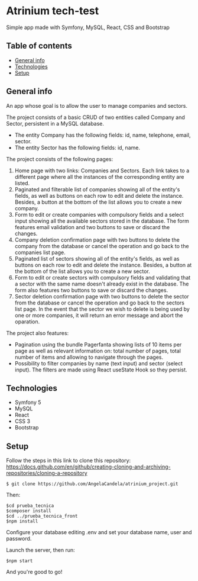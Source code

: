 # Atrinium tech-test
Simple app made with Symfony, MySQL, React, CSS and Bootstrap
## Table of contents
- [General info](#general-info)
- [Technologies](#technologies)
- [Setup](#setup)
## General info
An app whose goal is to allow the user to manage companies and sectors.

The project consists of a basic CRUD of two entities called Company and Sector, persistent in a MySQL database.
- The entity Company has the following fields: id, name, telephone, email, sector.
- The entity Sector has the following fields: id, name.

The project consists of the following pages:
1. Home page with two links: Companies and Sectors. Each link takes to a different page where all the instances of the corresponding entity are listed.
2. Paginated and filterable list of companies showing all of the entity's fields, as well as buttons on each row to edit and delete the instance. Besides, a button at the bottom of the list allows you to create a new company.
3. Form to edit or create companies with compulsory fields and a select input showing all the available sectors stored in the database. The form features email validation and two buttons to save or discard the changes.
4. Company deletion confirmation page with two buttons to delete the company from the database or cancel the operation and go back to the companies list page.
5. Paginated list of sectors showing all of the entity's fields, as well as buttons on each row to edit and delete the instance. Besides, a button at the bottom of the list allows you to create a new sector.
6. Form to edit or create sectors with compulsory fields and validating that a sector with the same name doesn't already exist in the database. The form also features two buttons to save or discard the changes.
7. Sector deletion confirmation page with two buttons to delete the sector from the database or cancel the operation and go back to the sectors list page. In the event that the sector we wish to delete is being used by one or more companies, it will return an error message and abort the oparation.

The project also features:
- Pagination using the bundle Pagerfanta showing lists of 10 items per page as well as relevant information on: total number of pages, total number of items and allowing to navigate through the pages.
- Possibility to filter companies by name (text input) and sector (select input). The filters are made using React useState Hook so they persist.
## Technologies
- Symfony 5
- MySQL
- React
- CSS 3
- Bootstrap
## Setup
Follow the steps in this link to clone this repository: https://docs.github.com/en/github/creating-cloning-and-archiving-repositories/cloning-a-repository

```$ git clone https://github.com/AngelaCandela/atrinium_project.git```

Then:
```
$cd prueba_tecnica
$composer install
$cd ../prueba_tecnica_front
$npm install
```
Configure your database editing .env and set your database name, user and password.

Launch the server, then run:

```$npm start```

And you're good to go!
